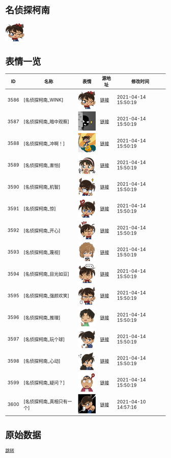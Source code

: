 # 名侦探柯南

<img src="./cover.png" height="60" alt="cover" />

# 表情一览

|ID|名称|表情|源地址|修改时间|
|----|----|----|----|----|
|3586|[名侦探柯南_WINK]|<img src="./pic/003586_%5B名侦探柯南_WINK%5D.png" height="60" alt="WINK"/>|[链接](http://i0.hdslb.com/bfs/emote/3852fc8895982feb384a9951c2cd8747395f8267.png)|2021-04-14 15:50:19|
|3587|[名侦探柯南_暗中观察]|<img src="./pic/003587_%5B名侦探柯南_暗中观察%5D.png" height="60" alt="暗中观察"/>|[链接](http://i0.hdslb.com/bfs/emote/3b20a15207cbbc9bd41e7820d53a4732a0ca5d6a.png)|2021-04-14 15:50:19|
|3588|[名侦探柯南_冲啊！]|<img src="./pic/003588_%5B名侦探柯南_冲啊！%5D.png" height="60" alt="冲啊！"/>|[链接](http://i0.hdslb.com/bfs/emote/a42b4a443d1440454cc36cf1d51fcad68919ee5f.png)|2021-04-14 15:50:19|
|3589|[名侦探柯南_害怕]|<img src="./pic/003589_%5B名侦探柯南_害怕%5D.png" height="60" alt="害怕"/>|[链接](http://i0.hdslb.com/bfs/emote/cd8eb5d53bf58b644416b574218b2d3dbc34de10.png)|2021-04-14 15:50:19|
|3590|[名侦探柯南_机智]|<img src="./pic/003590_%5B名侦探柯南_机智%5D.png" height="60" alt="机智"/>|[链接](http://i0.hdslb.com/bfs/emote/0378de368604c7c6bbf4ce50d3828841c60ccb65.png)|2021-04-14 15:50:19|
|3591|[名侦探柯南_惊]|<img src="./pic/003591_%5B名侦探柯南_惊%5D.png" height="60" alt="惊"/>|[链接](http://i0.hdslb.com/bfs/emote/f16deb580aa5a732fed47b9102a1c6df2e6ecdad.png)|2021-04-14 15:50:19|
|3592|[名侦探柯南_开心]|<img src="./pic/003592_%5B名侦探柯南_开心%5D.png" height="60" alt="开心"/>|[链接](http://i0.hdslb.com/bfs/emote/d47bc057088d543f84c40d7092787af710b55cfc.png)|2021-04-14 15:50:19|
|3593|[名侦探柯南_蔑视]|<img src="./pic/003593_%5B名侦探柯南_蔑视%5D.png" height="60" alt="蔑视"/>|[链接](http://i0.hdslb.com/bfs/emote/2f3764f832ca2e857daa61318de9d07a799b4ef2.png)|2021-04-14 15:50:19|
|3594|[名侦探柯南_目光如豆]|<img src="./pic/003594_%5B名侦探柯南_目光如豆%5D.png" height="60" alt="目光如豆"/>|[链接](http://i0.hdslb.com/bfs/emote/7c8c424eb6fc961fd12082020b537d0b02ade2f6.png)|2021-04-14 15:50:19|
|3595|[名侦探柯南_强颜欢笑]|<img src="./pic/003595_%5B名侦探柯南_强颜欢笑%5D.png" height="60" alt="强颜欢笑"/>|[链接](http://i0.hdslb.com/bfs/emote/fa8cbf3fc0e7bb572d16ea05a336d6afe7627d93.png)|2021-04-14 15:50:19|
|3596|[名侦探柯南_推理]|<img src="./pic/003596_%5B名侦探柯南_推理%5D.png" height="60" alt="推理"/>|[链接](http://i0.hdslb.com/bfs/emote/3e83a932bf4eec0f9e1b438d0d0dbeb379f403da.png)|2021-04-14 15:50:19|
|3597|[名侦探柯南_玩个球]|<img src="./pic/003597_%5B名侦探柯南_玩个球%5D.png" height="60" alt="玩个球"/>|[链接](http://i0.hdslb.com/bfs/emote/0f460dd32e653c0c93f68ecf02e1f02c41bbf57e.png)|2021-04-14 15:50:19|
|3598|[名侦探柯南_心动]|<img src="./pic/003598_%5B名侦探柯南_心动%5D.png" height="60" alt="心动"/>|[链接](http://i0.hdslb.com/bfs/emote/1ea1df30ce634ff1467297c99e3077c49c0f87a3.png)|2021-04-14 15:50:19|
|3599|[名侦探柯南_疑问？]|<img src="./pic/003599_%5B名侦探柯南_疑问？%5D.png" height="60" alt="疑问？"/>|[链接](http://i0.hdslb.com/bfs/emote/dfae0b799e6d3a5091ecc626f6c31a7e9961aad3.png)|2021-04-14 15:50:19|
|3600|[名侦探柯南_真相只有一个]|<img src="./pic/003600_%5B名侦探柯南_真相只有一个%5D.png" height="60" alt="真相只有一个"/>|[链接](http://i0.hdslb.com/bfs/emote/6fc4d3942c6f0147122eda1e351d97e649049b1d.png)|2021-04-10 14:57:16|

# 原始数据

[跳转](./raw.json)

